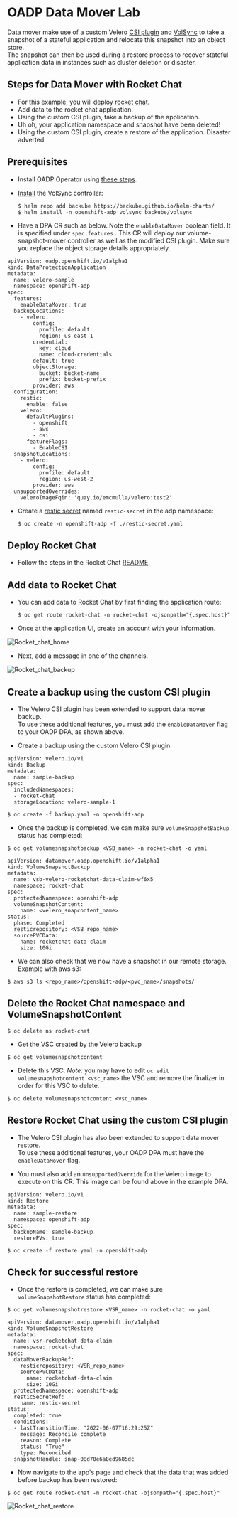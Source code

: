 # OADP Data Mover Lab

Data mover make use of a custom Velero [CSI plugin](https://github.com/openshift/velero-plugin-for-csi/tree/data-mover) 
and [VolSync](https://volsync.readthedocs.io/en/stable/) to take a snapshot
of a stateful application and relocate this snapshot into an object store.   
The snapshot can then be used during a restore process to recover stateful 
application data in instances such as cluster deletion or disaster. 

## Steps for Data Mover with Rocket Chat

* For this example, you will deploy [rocket chat](https://github.com/konveyor/mig-demo-apps/tree/master/apps/rocket-chat).
* Add data to the rocket chat application.
* Using the custom CSI plugin, take a backup of the application.
* Uh oh, your application namespace and snapshot have been deleted!
* Using the custom CSI plugin, create a restore of the application. Disaster adverted.

## Prerequisites
* Install OADP Operator using [these steps](https://github.com/openshift/oadp-operator/blob/master/docs/developer/install_from_source.md).

* [Install](https://volsync.readthedocs.io/en/stable/installation/index.html) the VolSync controller:

    `$ helm repo add backube https://backube.github.io/helm-charts/`  
    `$ helm install -n openshift-adp volsync backube/volsync`

* Have a DPA CR such as below. Note the `enableDataMover` boolean field. It is specified under `spec.features` . This CR will deploy our volume-snapshot-mover
controller as well as the modified CSI plugin. Make sure you replace the object storage details appropriately.


```
apiVersion: oadp.openshift.io/v1alpha1
kind: DataProtectionApplication
metadata:
  name: velero-sample
  namespace: openshift-adp
spec:
  features:
    enableDataMover: true
  backupLocations:
    - velero:
        config:
          profile: default
          region: us-east-1
        credential:
          key: cloud
          name: cloud-credentials
        default: true
        objectStorage:
          bucket: bucket-name
          prefix: bucket-prefix
        provider: aws
  configuration:
    restic:
      enable: false
    velero:
      defaultPlugins:
        - openshift
        - aws
        - csi
      featureFlags:
        - EnableCSI
  snapshotLocations:
    - velero:
        config:
          profile: default
          region: us-west-2
        provider: aws
  unsupportedOverrides:
    veleroImageFqin: 'quay.io/emcmulla/velero:test2'
```

* Create a [restic secret](https://volsync.readthedocs.io/en/stable/usage/restic/index.html#id2) named `restic-secret` in the adp namespace:

  `$ oc create -n openshift-adp -f ./restic-secret.yaml`

## Deploy Rocket Chat

* Follow the steps in the Rocket Chat [README](https://github.com/konveyor/mig-demo-apps/blob/master/apps/rocket-chat/README.md).

## Add data to Rocket Chat

* You can add data to Rocket Chat by first finding the application route:

    `$ oc get route rocket-chat -n rocket-chat -ojsonpath="{.spec.host}"`

* Once at the application UI, create an account with your information. 

![Rocket_chat_home](/docs/examples/images/rocket_chat_home.png)

* Next, add a message in one of the channels.

![Rocket_chat_backup](/docs/examples/images/message.png)
        

## Create a backup using the custom CSI plugin

* The Velero CSI plugin has been extended to support data mover backup.  
To use these additional features, you must add the `enableDataMover` flag 
to your OADP DPA, as shown above. 

* Create a backup using the custom Velero CSI plugin:

```
apiVersion: velero.io/v1
kind: Backup
metadata:
  name: sample-backup
spec:
  includedNamespaces:
  - rocket-chat
  storageLocation: velero-sample-1
```

`$ oc create -f backup.yaml -n openshift-adp`

* Once the backup is completed, we can make sure `volumeSnapshotBackup` status has completed:

`$ oc get volumesnapshotbackup <VSB_name> -n rocket-chat -o yaml`

```
apiVersion: datamover.oadp.openshift.io/v1alpha1
kind: VolumeSnapshotBackup
metadata:
  name: vsb-velero-rocketchat-data-claim-wf6x5
  namespace: rocket-chat
spec:
  protectedNamespace: openshift-adp
  volumeSnapshotContent:
    name: <velero_snapcontent_name>
status:
  phase: Completed
  resticrepository: <VSB_repo_name>
  sourcePVCData:
    name: rocketchat-data-claim
    size: 10Gi
```

* We can also check that we now have a snapshot in our remote storage. Example with aws s3:

`$ aws s3 ls <repo_name>/openshift-adp/<pvc_name>/snapshots/`

## Delete the Rocket Chat namespace and VolumeSnapshotContent

`$ oc delete ns rocket-chat`


* Get the VSC created by the Velero backup

`$ oc get volumesnapshotcontent`

* Delete this VSC. *Note:* you may have to edit `oc edit volumesnapshotcontent <vsc_name>` the VSC 
and remove the finalizer in order for this VSC to delete.

`$ oc delete volumesnapshotcontent <vsc_name>`

## Restore Rocket Chat using the custom CSI plugin

* The Velero CSI plugin has also been extended to support data mover restore.  
To use these additional features, your OADP DPA must have the `enableDataMover` flag.

* You must also add an `unsupportedOverride` for the Velero image 
to execute on this CR. This image can be found above in the example DPA.

```
apiVersion: velero.io/v1
kind: Restore
metadata:
  name: sample-restore
  namespace: openshift-adp
spec:
  backupName: sample-backup
  restorePVs: true
```

`$ oc create -f restore.yaml -n openshift-adp`

## Check for successful restore

* Once the restore is completed, we can make sure `volumeSnapshotRestore` status has completed:

`$ oc get volumesnapshotrestore <VSR_name> -n rocket-chat -o yaml`

```
apiVersion: datamover.oadp.openshift.io/v1alpha1
kind: VolumeSnapshotRestore
metadata:
  name: vsr-rocketchat-data-claim
  namespace: rocket-chat
spec:
  dataMoverBackupRef:
    resticrepository: <VSR_repo_name>
    sourcePVCData:
      name: rocketchat-data-claim
      size: 10Gi
  protectedNamespace: openshift-adp
  resticSecretRef:
    name: restic-secret
status:
  completed: true
  conditions:
  - lastTransitionTime: "2022-06-07T16:29:25Z"
    message: Reconcile complete
    reason: Complete
    status: "True"
    type: Reconciled
  snapshotHandle: snap-08d70e6a8ed9685dc
```

* Now navigate to the app's page and check that the data that was added before backup has been restored:

`$ oc get route rocket-chat -n rocket-chat -ojsonpath="{.spec.host}"`

![Rocket_chat_restore](/docs/examples/images/message.png)

